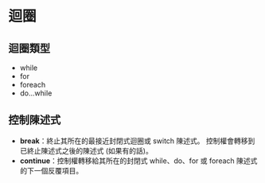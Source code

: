 # 迴圈

## 迴圈類型
- while
- for
- foreach
- do...while

## 控制陳述式
- **break**：終止其所在的最接近封閉式迴圈或 switch 陳述式。 控制權會轉移到已終止陳述式之後的陳述式 (如果有的話)。
- **continue**：控制權轉移給其所在的封閉式 while、do、for 或 foreach 陳述式的下一個反覆項目。
